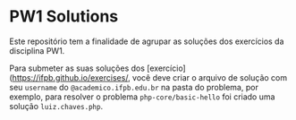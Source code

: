 # PW1 Solutions

Este repositório tem a finalidade de agrupar as soluções dos exercícios da disciplina PW1.

Para submeter as suas soluções dos [exercício](https://ifpb.github.io/exercises/, você deve criar o arquivo de solução com seu `username` do `@academico.ifpb.edu.br` na pasta do problema, por exemplo, para resolver o problema `php-core/basic-hello` foi criado uma solução `luiz.chaves.php`.
